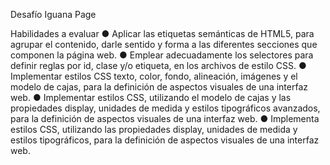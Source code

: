 Desafío Iguana Page

Habilidades a evaluar
● Aplicar las etiquetas semánticas de HTML5, para agrupar el contenido, darle sentido
y forma a las diferentes secciones que componen la página web.
● Emplear adecuadamente los selectores para definir reglas por id, clase y/o etiqueta,
en los archivos de estilo CSS.
● Implementar estilos CSS texto, color, fondo, alineación, imágenes y el modelo de
cajas, para la definición de aspectos visuales de una interfaz web.
● Implementar estilos CSS, utilizando el modelo de cajas y las propiedades display,
unidades de medida y estilos tipográficos avanzados, para la definición de aspectos
visuales de una interfaz web.
● Implementa estilos CSS, utilizando las propiedades display, unidades de medida y
estilos tipográficos, para la definición de aspectos visuales de una interfaz web.
